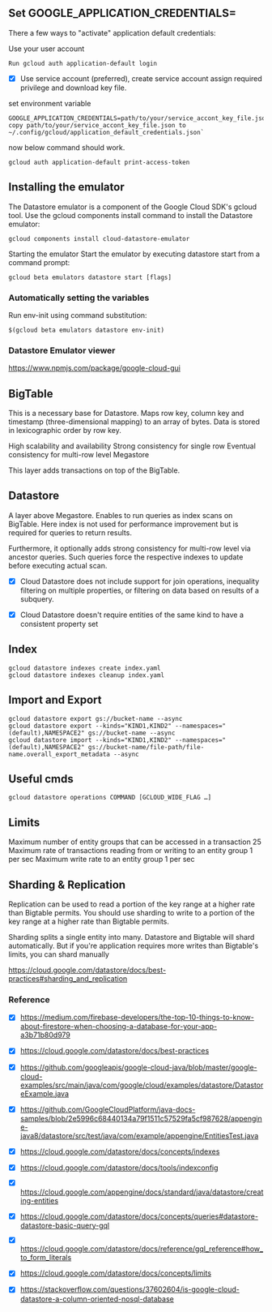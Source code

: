 ## Set GOOGLE_APPLICATION_CREDENTIALS=
There a few ways to "activate" application default credentials:

Use your user account
``` 
Run gcloud auth application-default login
```
- [x] Use service account (preferred), create service account assign required privilege 
and download key file.

set environment variable 
```
GOOGLE_APPLICATION_CREDENTIALS=path/to/your/service_accont_key_file.json
copy path/to/your/service_accont_key_file.json to ~/.config/gcloud/application_default_credentials.json`
```
now below command should work. 
```
gcloud auth application-default print-access-token
```


## Installing the emulator
The Datastore emulator is a component of the Google Cloud SDK's gcloud tool. Use the gcloud components install command to install the Datastore emulator:
```
gcloud components install cloud-datastore-emulator
```
Starting the emulator
Start the emulator by executing datastore start from a command prompt:
```
gcloud beta emulators datastore start [flags]
```
### Automatically setting the variables

Run env-init using command substitution:
```
$(gcloud beta emulators datastore env-init)
```

### Datastore Emulator viewer

https://www.npmjs.com/package/google-cloud-gui


## BigTable

This is a necessary base for Datastore. Maps row key, column key and timestamp (three-dimensional mapping) to an array of bytes. Data is stored in lexicographic order by row key.

High scalability and availability
Strong consistency for single row
Eventual consistency for multi-row level
Megastore

This layer adds transactions on top of the BigTable.

## Datastore

A layer above Megastore. Enables to run queries as index scans on BigTable. Here index is not used for performance improvement but is required for queries to return results.

Furthermore, it optionally adds strong consistency for multi-row level via ancestor queries. Such queries force the respective indexes to update before executing actual scan.

- [x] Cloud Datastore does not include support for join operations, inequality filtering on multiple properties, or filtering on data based on results of a subquery. 

- [x] Cloud Datastore doesn't require entities of the same kind to have a consistent property set

## Index
```
gcloud datastore indexes create index.yaml
gcloud datastore indexes cleanup index.yaml
```
## Import and Export
```
gcloud datastore export gs://bucket-name --async
gcloud datastore export --kinds="KIND1,KIND2" --namespaces="(default),NAMESPACE2" gs://bucket-name --async
gcloud datastore import --kinds="KIND1,KIND2" --namespaces="(default),NAMESPACE2" gs://bucket-name/file-path/file-name.overall_export_metadata --async

```
## Useful cmds

```
gcloud datastore operations COMMAND [GCLOUD_WIDE_FLAG …]
```

## Limits

Maximum number of entity groups that can be accessed in a transaction	25
Maximum rate of transactions reading from or writing to an entity group	1 per sec
Maximum write rate to an entity group 1 per sec

## Sharding & Replication

Replication can be used to read a portion of the key range at a higher rate than Bigtable permits. You should use sharding to write to a portion of the key range at a higher rate than Bigtable permits.

Sharding splits a single entity into many. Datastore and Bigtable will shard automatically. But if you're application requires more writes than Bigtable's limits, you can shard manually

https://cloud.google.com/datastore/docs/best-practices#sharding_and_replication


### Reference 
 -[x] https://medium.com/firebase-developers/the-top-10-things-to-know-about-firestore-when-choosing-a-database-for-your-app-a3b71b80d979

- [x] https://cloud.google.com/datastore/docs/best-practices
- [x] https://github.com/googleapis/google-cloud-java/blob/master/google-cloud-examples/src/main/java/com/google/cloud/examples/datastore/DatastoreExample.java
- [x] https://github.com/GoogleCloudPlatform/java-docs-samples/blob/2e5996c68440134a79f1511c57529fa5cf987628/appengine-java8/datastore/src/test/java/com/example/appengine/EntitiesTest.java
- [x] https://cloud.google.com/datastore/docs/concepts/indexes
- [x] https://cloud.google.com/datastore/docs/tools/indexconfig
- [x] https://cloud.google.com/appengine/docs/standard/java/datastore/creating-entities
- [x] https://cloud.google.com/datastore/docs/concepts/queries#datastore-datastore-basic-query-gql
- [x] https://cloud.google.com/datastore/docs/reference/gql_reference#how_to_form_literals
- [x] https://cloud.google.com/datastore/docs/concepts/limits
- [x] https://stackoverflow.com/questions/37602604/is-google-cloud-datastore-a-column-oriented-nosql-database


